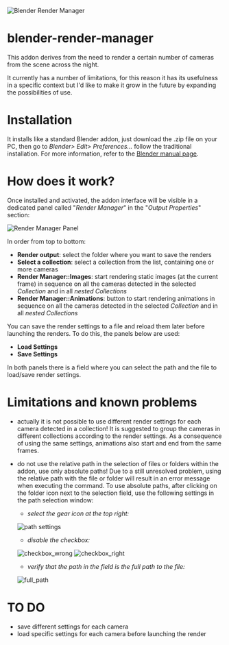 ![Blender Render Manager](https://www.joaulo.com/media/projects/project_blender-render-manager-blender-addon/preview_big.jpg)
# blender-render-manager

This addon derives from the need to render a certain number of cameras from the scene across the night.

It currently has a number of limitations, for this reason it has its usefulness in a specific context but I'd like to make it grow in the future by expanding the possibilities of use.

# Installation

It installs like a standard Blender addon, just download the .zip file on your PC, then go to *Blender> Edit> Preferences...* follow the traditional installation. For more information, refer to the [Blender manual page](https://docs.blender.org/manual/en/latest/editors/preferences/addons.html?highlight=preferences).

# How does it work?

Once installed and activated, the addon interface will be visible in a dedicated panel called "*Render Manager*" in the "*Output Properties*" section:

![Render Manager Panel](https://www.joaulo.com/media/uploads/2020/04/26/screenshot_20200426_191102.jpeg)

In order from top to bottom:

* **Render output**: select the folder where you want to save the renders
* **Select a collection**: select a collection from the list, containing one or more cameras
* **Render Manager::Images**: start rendering static images (at the current frame) in sequence on all the cameras detected in the selected *Collection* and in all *nested Collections*
* **Render Manager::Animations**: button to start rendering animations in sequence on all the cameras detected in the selected *Collection* and in all *nested Collections*

You can save the render settings to a file and reload them later before launching the renders. To do this, the panels below are used:

* **Load Settings**
* **Save Settings**

In both panels there is a field where you can select the path and the file to load/save render settings.

# Limitations and known problems

* actually it is not possible to use different render settings for each camera detected in a collection! It is suggested to group the cameras in different collections according to the render settings. As a consequence of using the same settings, animations also start and end from the same frames.
* do not use the relative path in the selection of files or folders within the addon, use only absolute paths! Due to a still unresolved problem, using the relative path with the file or folder will result in an error message when executing the command. To use absolute paths, after clicking on the folder icon next to the selection field, use the following settings in the path selection window:

   * *select the gear icon at the top right:*
   
   ![path settings](https://www.joaulo.com/media/uploads/2020/04/26/screenshot_20200426_211442.jpeg)

   * *disable the checkbox:*
   
   ![checkbox_wrong](https://www.joaulo.com/media/uploads/2020/04/26/screenshot_20200426_211522.jpeg)
   ![checkbox_right](https://www.joaulo.com/media/uploads/2020/04/26/screenshot_20200426_211731.jpeg)

   * *verify that the path in the field is the full path to the file:*
   
   ![full_path](https://www.joaulo.com/media/uploads/2020/04/26/screenshot_20200426_211802.jpeg)

# TO DO

* save different settings for each camera
* load specific settings for each camera before launching the render
